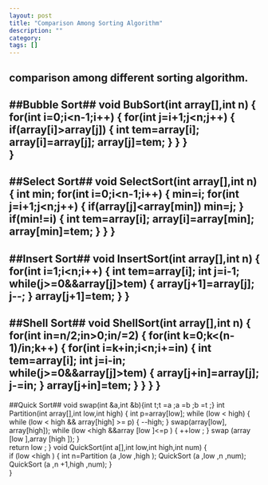 ```yaml
---
layout: post
title: "Comparison Among Sorting Algorithm"
description: ""
category: 
tags: []
---
```


comparison among different sorting algorithm.
---
##Bubble Sort##
	void BubSort(int array[],int n)
	{
		for(int i=0;i<n-1;i++)
		{
			for(int j=i+1;j<n;j++)
			{
				if(array[i]>array[j])
				{
					int tem=array[i];
					array[i]=array[j];
					array[j]=tem;
				}
			}
		}    
	}
---
##Select Sort##
	void SelectSort(int array[],int n)
	{
		int min;
		for(int i=0;i<n-1;i++)
		{
			min=i;
			for(int j=i+1;j<n;j++)
			{
				if(array[j]<array[min]) min=j;
			}
			if(min!=i)
			{
				int tem=array[i];
				array[i]=array[min];
				array[min]=tem;
			}
		}
	}
---
##Insert Sort##
	void InsertSort(int array[],int n)
	{
		for(int i=1;i<n;i++)
		{
			int tem=array[i];
			int j=i-1;
			while(j>=0&&array[j]>tem)
			{
				array[j+1]=array[j];
				j--;
			}
			array[j+1]=tem;
		}
	}
---
##Shell Sort##
	void ShellSort(int array[],int n)
	{
		for(int in=n/2;in>0;in/=2)
		{
			for(int k=0;k<(n-1)/in;k++)
			{
				for(int i=k+in;i<n;i+=in)
				{
					int tem=array[i];
					int j=i-in;
					while(j>=0&&array[j]>tem)
					{
						array[j+in]=array[j];
						j-=in;
					}
					array[j+in]=tem;
				}
			}
		}
	}
---
##Quick Sort##
	void swap(int &a,int &b){int t;t =a ;a =b ;b =t ;} 
	int Partition(int array[],int low,int high) 
	{ 
		int p=array[low];
		while (low < high) 
		{ 
			while (low < high && array[high] >= p) 
			{ 
				--high; 
			} 
			swap(array[low], array[high]); 
			while (low <high &&array [low ]<=p ) 
			{ 
				++low ; 
			} 
			swap (array [low ],array [high ]);
		}       
		return low ;
	} 
	void QuickSort(int a[],int low,int high,int num)
	{     
		if (low <high ) 
		{ 
			int n=Partition (a ,low ,high ); 
			QuickSort (a ,low ,n ,num); 
			QuickSort (a ,n +1,high ,num); 
		}       
	} 